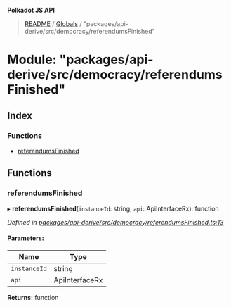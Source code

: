 **Polkadot JS API**

> [README](../README.md) / [Globals](../globals.md) / "packages/api-derive/src/democracy/referendumsFinished"

# Module: "packages/api-derive/src/democracy/referendumsFinished"

## Index

### Functions

* [referendumsFinished](_packages_api_derive_src_democracy_referendumsfinished_.md#referendumsfinished)

## Functions

### referendumsFinished

▸ **referendumsFinished**(`instanceId`: string, `api`: ApiInterfaceRx): function

*Defined in [packages/api-derive/src/democracy/referendumsFinished.ts:13](https://github.com/polkadot-js/api/blob/7fd45f63d/packages/api-derive/src/democracy/referendumsFinished.ts#L13)*

#### Parameters:

Name | Type |
------ | ------ |
`instanceId` | string |
`api` | ApiInterfaceRx |

**Returns:** function
